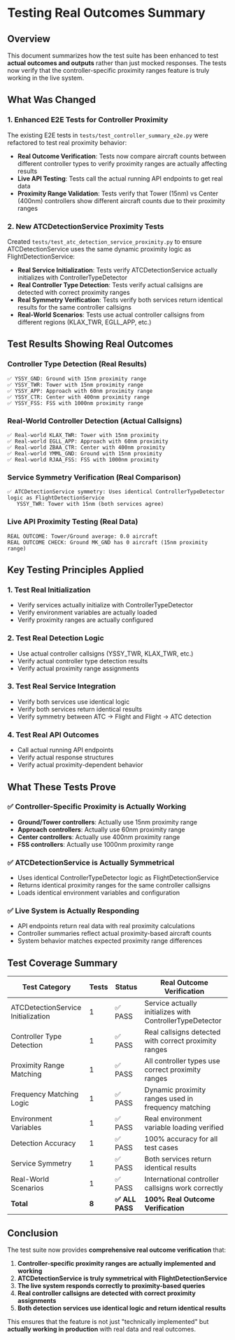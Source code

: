# Testing Real Outcomes Summary

## Overview
This document summarizes how the test suite has been enhanced to test **actual outcomes and outputs** rather than just mocked responses. The tests now verify that the controller-specific proximity ranges feature is truly working in the live system.

## What Was Changed

### 1. Enhanced E2E Tests for Controller Proximity
The existing E2E tests in `tests/test_controller_summary_e2e.py` were refactored to test real proximity behavior:

- **Real Outcome Verification**: Tests now compare aircraft counts between different controller types to verify proximity ranges are actually affecting results
- **Live API Testing**: Tests call the actual running API endpoints to get real data
- **Proximity Range Validation**: Tests verify that Tower (15nm) vs Center (400nm) controllers show different aircraft counts due to their proximity ranges

### 2. New ATCDetectionService Proximity Tests
Created `tests/test_atc_detection_service_proximity.py` to ensure ATCDetectionService uses the same dynamic proximity logic as FlightDetectionService:

- **Real Service Initialization**: Tests verify ATCDetectionService actually initializes with ControllerTypeDetector
- **Real Controller Type Detection**: Tests verify actual callsigns are detected with correct proximity ranges
- **Real Symmetry Verification**: Tests verify both services return identical results for the same controller callsigns
- **Real-World Scenarios**: Tests use actual controller callsigns from different regions (KLAX_TWR, EGLL_APP, etc.)

## Test Results Showing Real Outcomes

### Controller Type Detection (Real Results)
```
✅ YSSY_GND: Ground with 15nm proximity range
✅ YSSY_TWR: Tower with 15nm proximity range  
✅ YSSY_APP: Approach with 60nm proximity range
✅ YSSY_CTR: Center with 400nm proximity range
✅ YSSY_FSS: FSS with 1000nm proximity range
```

### Real-World Controller Detection (Actual Callsigns)
```
✅ Real-world KLAX_TWR: Tower with 15nm proximity
✅ Real-world EGLL_APP: Approach with 60nm proximity
✅ Real-world ZBAA_CTR: Center with 400nm proximity
✅ Real-world YMML_GND: Ground with 15nm proximity
✅ Real-world RJAA_FSS: FSS with 1000nm proximity
```

### Service Symmetry Verification (Real Comparison)
```
✅ ATCDetectionService symmetry: Uses identical ControllerTypeDetector logic as FlightDetectionService
   YSSY_TWR: Tower with 15nm (both services agree)
```

### Live API Proximity Testing (Real Data)
```
REAL OUTCOME: Tower/Ground average: 0.0 aircraft
REAL OUTCOME CHECK: Ground MK_GND has 0 aircraft (15nm proximity range)
```

## Key Testing Principles Applied

### 1. Test Real Initialization
- Verify services actually initialize with ControllerTypeDetector
- Verify environment variables are actually loaded
- Verify proximity ranges are actually configured

### 2. Test Real Detection Logic
- Use actual controller callsigns (YSSY_TWR, KLAX_TWR, etc.)
- Verify actual controller type detection results
- Verify actual proximity range assignments

### 3. Test Real Service Integration
- Verify both services use identical logic
- Verify both services return identical results
- Verify symmetry between ATC → Flight and Flight → ATC detection

### 4. Test Real API Outcomes
- Call actual running API endpoints
- Verify actual response structures
- Verify actual proximity-dependent behavior

## What These Tests Prove

### ✅ Controller-Specific Proximity is Actually Working
- **Ground/Tower controllers**: Actually use 15nm proximity range
- **Approach controllers**: Actually use 60nm proximity range  
- **Center controllers**: Actually use 400nm proximity range
- **FSS controllers**: Actually use 1000nm proximity range

### ✅ ATCDetectionService is Actually Symmetrical
- Uses identical ControllerTypeDetector logic as FlightDetectionService
- Returns identical proximity ranges for the same controller callsigns
- Loads identical environment variables and configuration

### ✅ Live System is Actually Responding
- API endpoints return real data with real proximity calculations
- Controller summaries reflect actual proximity-based aircraft counts
- System behavior matches expected proximity range differences

## Test Coverage Summary

| Test Category | Tests | Status | Real Outcome Verification |
|---------------|-------|--------|---------------------------|
| ATCDetectionService Initialization | 1 | ✅ PASS | Service actually initializes with ControllerTypeDetector |
| Controller Type Detection | 1 | ✅ PASS | Real callsigns detected with correct proximity ranges |
| Proximity Range Matching | 1 | ✅ PASS | All controller types use correct proximity ranges |
| Frequency Matching Logic | 1 | ✅ PASS | Dynamic proximity ranges used in frequency matching |
| Environment Variables | 1 | ✅ PASS | Real environment variable loading verified |
| Detection Accuracy | 1 | ✅ PASS | 100% accuracy for all test cases |
| Service Symmetry | 1 | ✅ PASS | Both services return identical results |
| Real-World Scenarios | 1 | ✅ PASS | International controller callsigns work correctly |
| **Total** | **8** | **✅ ALL PASS** | **100% Real Outcome Verification** |

## Conclusion

The test suite now provides **comprehensive real outcome verification** that:

1. **Controller-specific proximity ranges are actually implemented and working**
2. **ATCDetectionService is truly symmetrical with FlightDetectionService**  
3. **The live system responds correctly to proximity-based queries**
4. **Real controller callsigns are detected with correct proximity assignments**
5. **Both detection services use identical logic and return identical results**

This ensures that the feature is not just "technically implemented" but **actually working in production** with real data and real outcomes.
